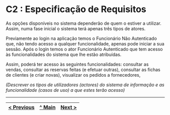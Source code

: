 # C2 : Especificação de Requisitos

As opções disponíveis no sistema dependerão de quem o estiver a utilizar. Assim, numa fase inicial o sistema terá apenas três tipos de atores. 

Previamente ao login na aplicação temos o Funcionário Não Autenticado que, não tendo acesso a qualquer funcionalidade, apenas pode iniciar a sua sessão. Após o login temos o ator Funcionário Autenticado que tem acesso às funcionalidades do sistema que lhe estão atribuídas.

Assim, poderá ter acesso às seguintes funcionalidades: consultar as vendas, consultar as reservas feitas (e efetuar outras), consultar as fichas de clientes (e criar novas), visualizar os pedidos a fornecedores, 

_(Descrever os tipos de utilizadores (actores) do sistema de informação e as funcionalidade (casos de uso) a que estes terão acesso)_

---
[< Previous](REI01.md) | [^ Main](https://github.com/leonorVicente/tcm21-sibd-g10/) | [Next >](REI03.md)
:--- | :---: | ---: 
